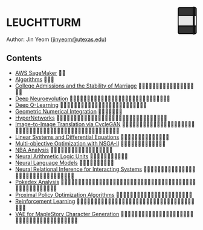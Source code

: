 <img src="LEUCHTTURM.svg" align=right width=10%></img>
# LEUCHTTURM
Author: Jin Yeom (jinyeom@utexas.edu)

## Contents
- [AWS SageMaker](https://nbviewer.jupyter.org/github/jinyeom/LEUCHTTURM/blob/master/AWS%20SageMaker/AWS%20SageMaker.ipynb) :memo::memo:
- [Algorithms](https://nbviewer.jupyter.org/github/jinyeom/LEUCHTTURM/blob/master/Algorithms/Algorithms.ipynb) :memo::memo::memo:
- [College Admissions and the Stability of Marriage](https://nbviewer.jupyter.org/github/jinyeom/LEUCHTTURM/blob/master/College%20Admissions%20and%20the%20Stability%20of%20Marriage/College%20Admissions%20and%20the%20Stability%20of%20Marriage.ipynb) :memo::memo::memo::memo::memo::memo::memo::memo::memo::memo::memo::memo::memo::memo::memo::memo::memo::memo:
- [Deep Neuroevolution](https://nbviewer.jupyter.org/github/jinyeom/LEUCHTTURM/blob/master/Deep%20Neuroevolution/Deep%20Neuroevolution.ipynb) :memo::memo::memo::memo::memo::memo::memo::memo::memo::memo::memo::memo::memo::memo::memo::memo::memo::memo::memo::memo::memo::memo::memo::memo::memo::memo::memo::memo::memo:
- [Deep Q-Learning](https://nbviewer.jupyter.org/github/jinyeom/LEUCHTTURM/blob/master/Deep%20Q-Learning/Deep%20Q-Learning.ipynb) :memo::memo::memo::memo::memo::memo::memo::memo::memo::memo::memo::memo::memo::memo::memo::memo::memo::memo::memo::memo::memo::memo::memo::memo::memo:
- [Geometric Numerical Integration](https://nbviewer.jupyter.org/github/jinyeom/LEUCHTTURM/blob/master/Geometric%20Numerical%20Integration/Geometric%20Numerical%20Integration.ipynb) :memo::memo::memo::memo::memo::memo::memo:
- [HyperNetworks](https://nbviewer.jupyter.org/github/jinyeom/LEUCHTTURM/blob/master/HyperNetworks/HyperNetworks.ipynb) :memo::memo::memo::memo::memo::memo::memo::memo::memo::memo::memo::memo::memo::memo::memo::memo::memo::memo::memo::memo::memo::memo::memo::memo::memo::memo::memo::memo::memo::memo::memo::memo:
- [Image-to-Image Translation via CycleGAN](https://nbviewer.jupyter.org/github/jinyeom/LEUCHTTURM/blob/master/Image-to-Image%20Translation%20via%20CycleGAN/Image-to-Image%20Translation%20via%20CycleGAN.ipynb) :memo::memo::memo::memo::memo::memo::memo::memo::memo::memo::memo::memo::memo::memo::memo::memo::memo::memo::memo::memo::memo::memo::memo::memo::memo::memo::memo::memo::memo::memo::memo::memo::memo::memo::memo::memo::memo::memo::memo::memo::memo::memo::memo::memo::memo::memo::memo::memo::memo::memo::memo:
- [Linear Systems and Differential Equations](https://nbviewer.jupyter.org/github/jinyeom/LEUCHTTURM/blob/master/Linear%20Systems%20and%20Differential%20Equations/Linear%20Systems%20and%20Differential%20Equations.ipynb) :memo::memo::memo::memo::memo::memo::memo::memo::memo::memo::memo::memo::memo::memo:
- [Multi-objective Optimization with NSGA-II](https://nbviewer.jupyter.org/github/jinyeom/LEUCHTTURM/blob/master/Multi-objective%20Optimization%20with%20NSGA-II/Multi-objective%20Optimization%20with%20NSGA-II.ipynb) :memo::memo::memo::memo::memo::memo::memo::memo::memo::memo::memo::memo::memo:
- [NBA Analysis](https://nbviewer.jupyter.org/github/jinyeom/LEUCHTTURM/blob/master/NBA%20Analysis/NBA%20Analysis.ipynb) :memo::memo::memo::memo::memo::memo::memo::memo::memo::memo::memo::memo::memo::memo::memo::memo::memo::memo:
- [Neural Arithmetic Logic Units](https://nbviewer.jupyter.org/github/jinyeom/LEUCHTTURM/blob/master/Neural%20Arithmetic%20Logic%20Units/Neural%20Arithmetic%20Logic%20Units.ipynb) :memo::memo::memo::memo::memo::memo::memo::memo::memo::memo::memo:
- [Neural Language Models](https://nbviewer.jupyter.org/github/jinyeom/LEUCHTTURM/blob/master/Neural%20Language%20Models/Neural%20Language%20Models.ipynb) :memo::memo::memo::memo::memo::memo::memo::memo::memo::memo:
- [Neural Relational Inference for Interacting Systems](https://nbviewer.jupyter.org/github/jinyeom/LEUCHTTURM/blob/master/Neural%20Relational%20Inference%20for%20Interacting%20Systems/Neural%20Relational%20Inference%20for%20Interacting%20Systems.ipynb) :memo::memo::memo::memo::memo::memo::memo::memo::memo::memo::memo::memo::memo::memo::memo::memo::memo::memo::memo::memo::memo::memo::memo::memo::memo::memo::memo::memo::memo::memo::memo::memo:
- [Pokedex Analysis](https://nbviewer.jupyter.org/github/jinyeom/LEUCHTTURM/blob/master/Pokedex%20Analysis/Pokedex%20Analysis.ipynb) :memo::memo::memo::memo::memo::memo::memo::memo::memo::memo::memo::memo::memo::memo::memo::memo::memo::memo::memo::memo::memo::memo::memo::memo::memo::memo::memo::memo::memo::memo::memo::memo::memo::memo::memo::memo::memo::memo::memo::memo::memo::memo::memo::memo::memo::memo::memo::memo::memo::memo::memo:
- [Proximal Policy Optimization Algorithms](https://nbviewer.jupyter.org/github/jinyeom/LEUCHTTURM/blob/master/Proximal%20Policy%20Optimization%20Algorithms/Proximal%20Policy%20Optimization%20Algorithms.ipynb) :memo::memo::memo::memo::memo::memo::memo::memo::memo::memo::memo::memo::memo::memo::memo::memo::memo::memo::memo::memo::memo::memo:
- [Reinforcement Learning](https://nbviewer.jupyter.org/github/jinyeom/LEUCHTTURM/blob/master/Reinforcement%20Learning/Reinforcement%20Learning.ipynb) :memo::memo::memo::memo::memo::memo::memo::memo::memo::memo::memo::memo::memo::memo::memo::memo::memo::memo::memo::memo::memo::memo::memo::memo::memo::memo::memo::memo::memo::memo::memo::memo::memo::memo::memo::memo::memo:
- [VAE for MapleStory Character Generation](https://nbviewer.jupyter.org/github/jinyeom/LEUCHTTURM/blob/master/VAE%20for%20MapleStory%20Character%20Generation/VAE%20for%20MapleStory%20Character%20Generation.ipynb) :memo::memo::memo::memo::memo::memo::memo::memo::memo::memo::memo::memo::memo::memo::memo::memo::memo::memo::memo::memo::memo::memo::memo::memo::memo::memo::memo::memo::memo::memo::memo::memo::memo::memo::memo::memo::memo::memo::memo: